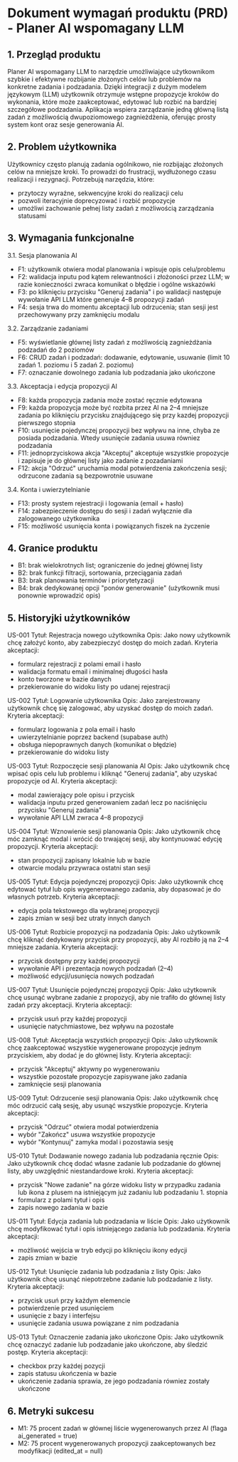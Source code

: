 # Dokument wymagań produktu (PRD) - Planer AI wspomagany LLM

## 1. Przegląd produktu

Planer AI wspomagany LLM to narzędzie umożliwiające użytkownikom szybkie i efektywne rozbijanie złożonych celów lub problemów na konkretne zadania i podzadania. Dzięki integracji z dużym modelem językowym (LLM) użytkownik otrzymuje wstępne propozycje kroków do wykonania, które może zaakceptować, edytować lub rozbić na bardziej szczegółowe podzadania. Aplikacja wspiera zarządzanie jedną główną listą zadań z możliwością dwupoziomowego zagnieżdżenia, oferując prosty system kont oraz sesje generowania AI.

## 2. Problem użytkownika

Użytkownicy często planują zadania ogólnikowo, nie rozbijając złożonych celów na mniejsze kroki. To prowadzi do frustracji, wydłużonego czasu realizacji i rezygnacji. Potrzebują narzędzia, które:

* przytoczy wyraźne, sekwencyjne kroki do realizacji celu
* pozwoli iteracyjnie doprecyzować i rozbić propozycje
* umożliwi zachowanie pełnej listy zadań z możliwością zarządzania statusami

## 3. Wymagania funkcjonalne

3.1. Sesja planowania AI

* F1: użytkownik otwiera modal planowania i wpisuje opis celu/problemu
* F2: walidacja inputu pod kątem relewantności i złożoności przez LLM; w razie konieczności zwraca komunikat o błędzie i ogólne wskazówki
* F3: po kliknięciu przycisku "Generuj zadania" i po walidacji następuje wywołanie API LLM które generuje 4–8 propozycji zadań
* F4: sesja trwa do momentu akceptacji lub odrzucenia; stan sesji jest przechowywany przy zamknięciu modalu

3.2. Zarządzanie zadaniami

* F5: wyświetlanie głównej listy zadań z możliwością zagnieżdżania podzadań do 2 poziomów
* F6: CRUD zadań i podzadań: dodawanie, edytowanie, usuwanie (limit 10 zadań 1. poziomu i 5 zadań 2. poziomu)
* F7: oznaczanie dowolnego zadania lub podzadania jako ukończone

3.3. Akceptacja i edycja propozycji AI

* F8: każda propozycja zadania może zostać ręcznie edytowana
* F9: każda propozycja może być rozbita przez AI na 2–4 mniejsze zadania po kliknięciu przycisku znajdującego się przy kazdej propozycji pierwszego stopnia
* F10: usunięcie pojedynczej propozycji bez wpływu na inne, chyba ze posiada podzadania. Wtedy usunięcie zadania usuwa równiez podzadania
* F11: jednoprzyciskowa akcja "Akceptuj" akceptuje wszystkie propozycje i zapisuje je do głównej listy jako zadanie z pozadaniami
* F12: akcja "Odrzuć" uruchamia modal potwierdzenia zakończenia sesji; odrzucone zadania są bezpowrotnie usuwane

3.4. Konta i uwierzytelnianie

* F13: prosty system rejestracji i logowania (email + hasło)
* F14: zabezpieczenie dostępu do sesji i zadań wyłącznie dla zalogowanego użytkownika
* F15: możliwość usunięcia konta i powiązanych fiszek na życzenie

## 4. Granice produktu

* B1: brak wielokrotnych list; ograniczenie do jednej głównej listy
* B2: brak funkcji filtracji, sortowania, przeciągania zadań
* B3: brak planowania terminów i priorytetyzacji
* B4: brak dedykowanej opcji "ponów generowanie" (użytkownik musi ponownie wprowadzić opis)

## 5. Historyjki użytkowników

US-001  Tytuł: Rejestracja nowego użytkownika
Opis: Jako nowy użytkownik chcę założyć konto, aby zabezpieczyć dostęp do moich zadań.
Kryteria akceptacji:

* formularz rejestracji z polami email i hasło
* walidacja formatu email i minimalnej długości hasła
* konto tworzone w bazie danych
* przekierowanie do widoku listy po udanej rejestracji

US-002  Tytuł: Logowanie użytkownika
Opis: Jako zarejestrowany użytkownik chcę się zalogować, aby uzyskać dostęp do moich zadań.
Kryteria akceptacji:

* formularz logowania z pola email i hasło
* uwierzytelnianie poprzez backend (supabase auth)
* obsługa niepoprawnych danych (komunikat o błędzie)
* przekierowanie do widoku listy

US-003  Tytuł: Rozpoczęcie sesji planowania AI
Opis: Jako użytkownik chcę wpisać opis celu lub problemu i kliknąć "Generuj zadania", aby uzyskać propozycje od AI.
Kryteria akceptacji:

* modal zawierający pole opisu i przycisk
* walidacja inputu przed generowaniem zadań lecz po naciśnięciu przycisku "Generuj zadania" 
* wywołanie API LLM zwraca 4–8 propozycji

US-004  Tytuł: Wznowienie sesji planowania
Opis: Jako użytkownik chcę móc zamknąć modal i wrócić do trwającej sesji, aby kontynuować edycję propozycji.
Kryteria akceptacji:

* stan propozycji zapisany lokalnie lub w bazie
* otwarcie modalu przywraca ostatni stan sesji

US-005  Tytuł: Edycja pojedynczej propozycji
Opis: Jako użytkownik chcę edytować tytuł lub opis wygenerowanego zadania, aby dopasować je do własnych potrzeb.
Kryteria akceptacji:

* edycja pola tekstowego dla wybranej propozycji
* zapis zmian w sesji bez utraty innych danych

US-006  Tytuł: Rozbicie propozycji na podzadania
Opis: Jako użytkownik chcę kliknąć dedykowany przycisk przy propozycji, aby AI rozbiło ją na 2–4 mniejsze zadania.
Kryteria akceptacji:

* przycisk dostępny przy każdej propozycji
* wywołanie API i prezentacja nowych podzadań (2–4)
* możliwość edycji/usunięcia nowych podzadań

US-007  Tytuł: Usunięcie pojedynczej propozycji
Opis: Jako użytkownik chcę usunąć wybrane zadanie z propozycji, aby nie trafiło do głównej listy zadań przy akceptacji.
Kryteria akceptacji:

* przycisk usuń przy każdej propozycji
* usunięcie natychmiastowe, bez wpływu na pozostałe

US-008  Tytuł: Akceptacja wszystkich propozycji
Opis: Jako użytkownik chcę zaakceptować wszystkie wygenerowane propozycje jednym przyciskiem, aby dodać je do głównej listy.
Kryteria akceptacji:

* przycisk "Akceptuj" aktywny po wygenerowaniu
* wszystkie pozostałe propozycje zapisywane jako zadania
* zamknięcie sesji planowania

US-009  Tytuł: Odrzucenie sesji planowania
Opis: Jako użytkownik chcę móc odrzucić całą sesję, aby usunąć wszystkie propozycje.
Kryteria akceptacji:

* przycisk "Odrzuć" otwiera modal potwierdzenia
* wybór "Zakończ" usuwa wszystkie propozycje
* wybór "Kontynuuj" zamyka modal i pozostawia sesję

US-010  Tytuł: Dodawanie nowego zadania lub podzadania ręcznie
Opis: Jako użytkownik chcę dodać własne zadanie lub podzadanie do głównej listy, aby uwzględnić niestandardowe kroki.
Kryteria akceptacji:

* przycisk "Nowe zadanie" na górze widoku listy w przypadku zadania lub ikona z plusem na istniejącym już zadaniu lub podzadaniu 1. stopnia
* formularz z polami tytuł i opis
* zapis nowego zadania w bazie

US-011  Tytuł: Edycja zadania lub podzadania w liście
Opis: Jako użytkownik chcę modyfikować tytuł i opis istniejącego zadania lub podzadania.
Kryteria akceptacji:

* możliwość wejścia w tryb edycji po kliknięciu ikony edycji
* zapis zmian w bazie

US-012  Tytuł: Usunięcie zadania lub podzadania z listy
Opis: Jako użytkownik chcę usunąć niepotrzebne zadanie lub podzadanie z listy.
Kryteria akceptacji:

* przycisk usuń przy każdym elemencie
* potwierdzenie przed usunięciem
* usunięcie z bazy i interfejsu
* usunięcie zadania usuwa powiązane z nim podzadania

US-013  Tytuł: Oznaczenie zadania jako ukończone
Opis: Jako użytkownik chcę oznaczyć zadanie lub podzadanie jako ukończone, aby śledzić postęp.
Kryteria akceptacji:

* checkbox przy każdej pozycji
* zapis statusu ukończenia w bazie
* ukończenie zadania sprawia, ze jego podzadania równiez zostały ukończone

## 6. Metryki sukcesu

* M1: 75 procent zadań w głównej liście wygenerowanych przez AI (flaga ai\_generated = true)
* M2: 75 procent wygenerowanych propozycji zaakceptowanych bez modyfikacji (edited\_at = null)


